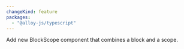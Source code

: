 ```yaml
---
changeKind: feature
packages:
  - "@alloy-js/typescript"
---
```


Add new BlockScope component that combines a block and a scope.